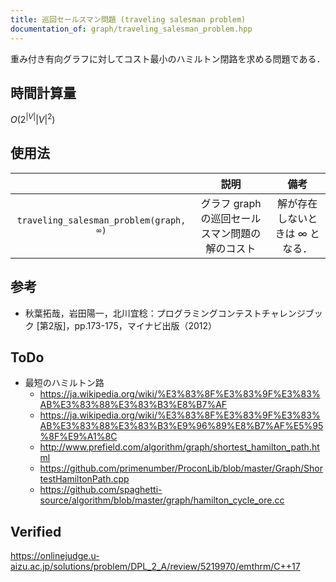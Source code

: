 ```yaml
---
title: 巡回セールスマン問題 (traveling salesman problem)
documentation_of: graph/traveling_salesman_problem.hpp
---
```


重み付き有向グラフに対してコスト最小のハミルトン閉路を求める問題である．


## 時間計算量

$O(2^{\lvert V \rvert} {\lvert V \rvert}^2)$


## 使用法

||説明|備考|
|:--:|:--:|:--:|
|`traveling_salesman_problem(graph, ∞)`|グラフ $\mathrm{graph}$ の巡回セールスマン問題の解のコスト|解が存在しないときは $\infty$ となる．|


## 参考

- 秋葉拓哉，岩田陽一，北川宜稔：プログラミングコンテストチャレンジブック \[第2版\]，pp.173-175，マイナビ出版（2012）


## ToDo

- 最短のハミルトン路
  - https://ja.wikipedia.org/wiki/%E3%83%8F%E3%83%9F%E3%83%AB%E3%83%88%E3%83%B3%E8%B7%AF
  - https://ja.wikipedia.org/wiki/%E3%83%8F%E3%83%9F%E3%83%AB%E3%83%88%E3%83%B3%E9%96%89%E8%B7%AF%E5%95%8F%E9%A1%8C
  - http://www.prefield.com/algorithm/graph/shortest_hamilton_path.html
  - https://github.com/primenumber/ProconLib/blob/master/Graph/ShortestHamiltonPath.cpp
  - https://github.com/spaghetti-source/algorithm/blob/master/graph/hamilton_cycle_ore.cc


## Verified

https://onlinejudge.u-aizu.ac.jp/solutions/problem/DPL_2_A/review/5219970/emthrm/C++17
